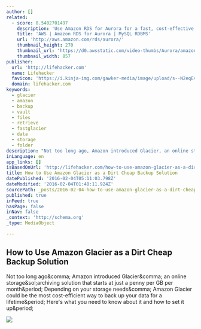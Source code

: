 ```yaml
---
author: []
related:
  - score: 0.5402701497
    description: 'Use Amazon RDS for Aurora for a fast, cost-effective MySQL-compatible relational database engine. Operating in the AWS cloud, Aurora provides a secure and scalable relational database solution.'
    title: 'AWS | Amazon RDS for Aurora | MySQL RDBMS'
    url: 'http://aws.amazon.com/rds/aurora/'
    thumbnail_height: 270
    thumbnail_url: 'https://d0.awsstatic.com/video-thumbs/Aurora/amazon_aurora_thumbnail_850x270.png'
    thumbnail_width: 857
publisher:
  url: 'http://lifehacker.com'
  name: Lifehacker
  favicon: 'https://i.kinja-img.com/gawker-media/image/upload/s--N2eqEvT8--/c_fill,fl_progressive,g_center,h_80,q_80,w_80/u0939doeuioaqhspkjyc.png'
  domain: lifehacker.com
keywords:
  - glacier
  - amazon
  - backup
  - vault
  - files
  - retrieve
  - fastglacier
  - data
  - storage
  - folder
description: "Not too long ago, Amazon introduced Glacier, an online storage/archiving solution that starts at just a penny per GB per month. Depending on your storage needs, Amazon Glacier could be the most cost-efficient way to back up your data for a lifetime. Here's what you need to know about it and how to set it up."
inLanguage: en
app_links: []
isBasedOnUrl: 'http://lifehacker.com/how-to-use-amazon-glacier-as-a-dirt-cheap-backup-solut-1460814873'
title: ​How to Use Amazon Glacier as a Dirt Cheap Backup Solution
datePublished: '2016-02-04T05:11:03.798Z'
dateModified: '2016-02-04T01:48:11.924Z'
sourcePath: _posts/2016-02-04-how-to-use-amazon-glacier-as-a-dirt-cheap-backup-solution.md
published: true
inFeed: true
hasPage: false
inNav: false
_context: 'http://schema.org'
_type: MediaObject

---
```

<article style=""><h1>​How to Use Amazon Glacier as a Dirt Cheap Backup Solution</h1><p>Not too long ago&amp;comma; Amazon introduced Glacier&amp;comma; an online storage&amp;sol;archiving solution that starts at just a penny per GB per month&amp;period; Depending on your storage needs&amp;comma; Amazon Glacier could be the most cost-efficient way to back up your data for a lifetime&amp;period; Here's what you need to know about it and how to set it up&amp;period;</p><img src="https://i.kinja-img.com/gawker-media/image/upload/s--ALqStLt8--/c_fill,fl_progressive,g_north,h_358,q_80,w_636/195q2v1x1j74ojpg.jpg" /></article>